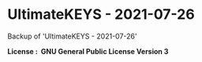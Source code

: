 # UltimateKEYS - 2021-07-26

Backup of 'UltimateKEYS - 2021-07-26'

**License&nbsp;: &nbsp;GNU General Public License Version 3**
